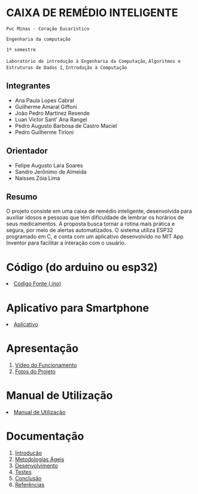 # CAIXA DE REMÉDIO INTELIGENTE

`Puc Minas - Coração Eucarístico`

`Engenharia da computação`

`1º semestre`

`Laboratório de introdução à Engenharia da Computação`, `Algoritmos e Estruturas de Dados I`, `Introdução à Computação`


## Integrantes

* Ana Paula Lopes Cabral
* Guilherme Amaral Giffoni
* João Pedro Martinez Resende
* Luan Victor Sant' Ana Rangel
* Pedro Augusto Barbosa de Castro Maciel
* Pedro Guilherme Tirloni

## Orientador

* Felipe Augusto Lara Soares
* Sandro Jerônimo de Almeida
* Naísses Zóia Lima

## Resumo

O projeto consiste em uma caixa de remédio inteligente, desenvolvida para auxiliar idosos e pessoas que têm dificuldade de lembrar os horários de seus medicamentos. A proposta busca tornar a rotina mais prática e segura, por meio de alertas automatizados. O sistema utiliza ESP32 programado em C, e conta com um aplicativo desenvolvido no MIT App Inventor para facilitar a interação com o usuário.

# Código (do arduino ou esp32)

<li><a href="Codigo/README.md"> Código Fonte (.ino)</a></li>

# Aplicativo para Smartphone

<li><a href="App/README.md"> Aplicativo </a></li>

# Apresentação

<ol>
<li><a href="Apresentacao/README.md"> Vídeo do Funcionamento</a></li>
<li><a href="Apresentacao/README.md"> Fotos do Projeto</a></li>
</ol>

# Manual de Utilização

<li><a href="Manual/manual de utilização.md"> Manual de Utilização</a></li>


# Documentação

<ol>
<li><a href="Documentacao/01-Introducão.md"> Introdução</a></li>
<li><a href="Documentacao/02-Metodologias Ágeis.md"> Metodologias Ágeis</a></li>
<li><a href="Documentacao/03-Desenvolvimento.md"> Desenvolvimento </a></li>
<li><a href="Documentacao/04-Testes.md"> Testes </a></li>
<li><a href="Documentacao/05-Conclusão.md"> Conclusão </a></li>
<li><a href="Documentacao/06-Referências.md"> Referências </a></li>
</ol>

